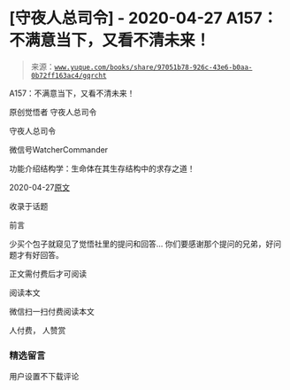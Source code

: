 # [守夜人总司令] - 2020-04-27 A157：不满意当下，又看不清未来！

> 来源：[`www.yuque.com/books/share/97051b78-926c-43e6-b0aa-0b72ff163ac4/gqrcht`](https://www.yuque.com/books/share/97051b78-926c-43e6-b0aa-0b72ff163ac4/gqrcht)



A157：不满意当下，又看不清未来！ 

原创觉悟者 守夜人总司令 

守夜人总司令 

微信号WatcherCommander 

功能介绍结构学：生命体在其生存结构中的求存之道！ 

2020-04-27[原文](https://mp.weixin.qq.com/s?__biz=MzAxNDk1NjI2Mw==&mid=2247485147&idx=1&sn=0671d93b35a4a8f514605c81a82c61fa&chksm=9b8a2553acfdac45978c046ae293899ecf920780d9cc3f7adedc6e42b7d516754a7aeeb6aa8d&scene=27#wechat_redirect&cpage=240) 

收录于话题 

前言 

少买个包子就窥见了觉悟社里的提问和回答… 你们要感谢那个提问的兄弟，好问题才有好回答。 

正文需付费后才可阅读 

阅读本文 

微信扫一扫付费阅读本文 

人付费， 人赞赏 

### 精选留言 

用户设置不下载评论